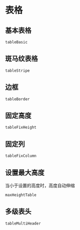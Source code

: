 # 表格

## 基本表格
```widget
tableBasic
```

## 斑马纹表格
```widget
tableStripe
```

## 边框
```widget
tableBorder
```

## 固定高度
```widget
tableFixHeight
```

## 固定列
```widget
tableFixColumn
```

## 设置最大高度
当小于设置的高度时，高度自动伸缩
```widget
maxHeightTable
```

## 多级表头
```widget
tableMultiHeader
```